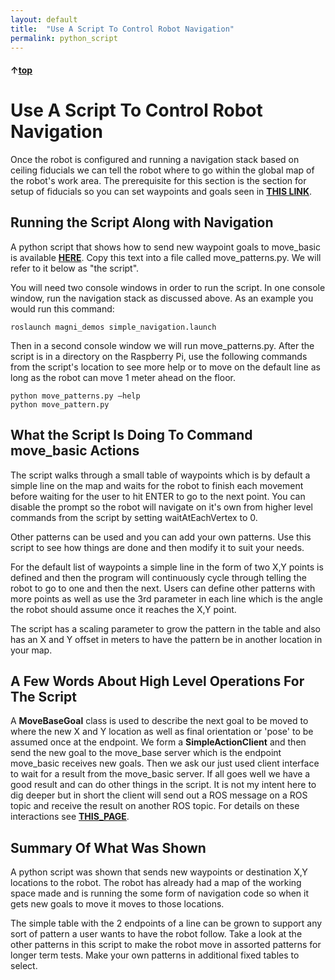 ```yaml
---
layout: default
title:  "Use A Script To Control Robot Navigation"
permalink: python_script
---
```


#### &uarr;[top](https://ubiquityrobotics.github.io/learn/)

# Use A Script To Control Robot Navigation
Once the robot is configured and running a navigation stack based on ceiling fiducials we can tell the robot where to go within the global map of the robot's work area. The prerequisite for this section is the section for setup of fiducials so you can set waypoints and goals seen in
[**THIS LINK**](https://learn.ubiquityrobotics.com/fiducials).

## Running the Script Along with Navigation
A python script that shows how to send new waypoint goals to move_basic is available [**HERE**](https://github.com/UbiquityRobotics/move_basic/tree/kinetic-devel/scripts/move_patterns.py). Copy this text into a file called move_patterns.py. We will refer to it below as "the script".

You will need two console windows in order to run the script. In one console window, run the navigation stack as discussed above. As an example you would run this command:

    roslaunch magni_demos simple_navigation.launch

Then in a second console window we will run move_patterns.py. After the script is in a directory on the Raspberry Pi, use the following commands from the script's location to see more help or to move on the default line as long as the robot can move 1 meter ahead on the floor.

    python move_patterns.py –help
    python move_pattern.py   

## What the Script Is Doing To Command move_basic Actions
 The script walks through a small table of waypoints which is by default a simple line on the map and waits for the robot to finish each movement before waiting for the user to hit ENTER to go to the next point.  You can disable the prompt so the robot will navigate on it's own from higher level commands from the script by setting waitAtEachVertex to 0.

 Other patterns can be used and you can add your own patterns.   Use this script to see how things are done and then modify it to suit your needs.

 For the default list of waypoints a simple line in the form of two X,Y points is defined and then the program will continuously cycle through telling the robot to go to one and then the next.   Users can define other patterns with more points as well as use the 3rd parameter in each line which is the angle the robot should assume once it reaches the X,Y point.

The script has a scaling parameter to grow the pattern in the table and also has an X and Y offset in meters to have the pattern be in another location in your map.

## A Few Words About High Level Operations For The Script
A **MoveBaseGoal** class is used to describe the next goal to be moved to where the new X and Y location as well as final orientation or 'pose' to be assumed once at the endpoint.   We form a **SimpleActionClient** and then send the new goal to the move_base server which is the endpoint move_basic receives new goals.  Then we ask our just used client interface  to wait for a result from the move_basic server.  If all goes well we have a good result and can do other things in the script.
It is not my intent here to dig deeper but in short the client will send out a ROS message on a ROS topic and receive the result on another ROS topic.  For details on these interactions see [**THIS_PAGE**](http://wiki.ros.org/move_basic).
<!--
## The Python Program itself with Comments
```
#!/usr/bin/python
"""
Example client program for sending move_basic commands in a sequence
"""
import rospy
# our custom messages for the commands we will be using
import getopt, sys
python3 = True if sys.hexversion &gt; 0x03000000 else False
import genpy
import struct

import geometry_msgs.msg
import actionlib
from move_base_msgs.msg import MoveBaseAction, MoveBaseGoal

import tf
import traceback
import time
def printUsage():
  print "-h --help - This help menu
  print "-s --scale - Scale for the pattern in the table"
  print "-x --offsetX - Offset for X points in the pattern"
  print "-y --offsetY - Offset for Y points in the pattern"
class Controller:
  # Define a list of waypoints for the pattern to trace
  # X,Y values in meters and robot angular yaw pose in radians
  # X and Y are in meters and the 3rd value is rotation in radians
  # Here is a 1 meter long straight line
  figureLine = [\
      [ 0.00, 0.00, 0.000, "MOVE: Leg A" ], \
      [ 1.00, 0.00, 0.000, "MOVE: Leg B" ] \
      ]
"""
Constructor for our class
"""
def __init__(self):
  rospy.init_node('controller')
  # Time per loop for the main control
  self.loop_msec = 50
  waitAtEachVertex = 1 # Set this to 0 for continual movements
  waypointName = 'Line'
  waypointList = self.figureLine

  # Grow or shrink the X,Y pattern in the table
  scaleX = 1.0
  scaleY = 1.0
    # Move each X,Y point by these offsets
    offsetX = 0.0
    offsetY = 0.0

    # read commandline arguments
    try:
      opts, args = getopt.getopt(sys.argv[1:], 'hs:x:y:h', \
        ['help','scale=','ofstX=','ofstY='])

    except getopt.GetoptError as err:
      # prints something like "option -a not recognized"
      print "Error in recognized options"
      printUsage()
      sys.exit(2)
    for o, a in opts:
      # evaluate given options
      if o in ("-h", "--help"):
        print ("displaying help")
        printUsage()
        sys.exit(2)
      elif o in ("-s", "--scaleX"):
        scaleX = float(a)
        scaleY = float(a)
      elif o in ("-x", "--offsetX"):
        offsetX = float(a)
      elif o in ("-y", "--offsetY"):
      offsetY = float(a)
  print ("Scale %f offsetX %f offsetY %f" %(scaleX,offsetX,offsetY))
  print "%d waypoints is in the list " % (len(waypointList))
  # continue going through waypoints over and over.
  # If you only want to do list once exit after first for loop
  while (True):
    for waypoint in waypointList:
      x,y,yaw,comment = waypoint
      x = (x * scaleX) + offsetX
      y = (y * scaleY) + offsetY
      now = rospy.get_rostime()
      print "[%i.%i] Waypoint: %s X %f Y %f yaw %f" % \
        (now.secs,now.nsecs,comment,x, y, yaw)
      # now publish the waypoint
      moveResult = self.publishMoveBaseGoalWaitForReply( x, y, yaw, comment)
      if moveResult == True:
        print "ERROR RETURN for Waypoint: X %f Y %f yaw %f " % (x, y, yaw)
      print "[%i.%i] Waypoint: %s X %f Y %f yaw %f reached" % \
        (now.secs,now.nsecs,comment,x, y, yaw)

      # optionally wait at each vertex before going to next one
      if (waitAtEachVertex == 1):
        raw_input("Hit ENTER to go to next waypoint ... ")

# A publisher for sending commands to the follower node
# Fiducial nav use frame_id of "map", odom nav use frame_id of "odom"

def publishMoveBaseGoalWaitForReply(self, x, y, yaw, comment):
  goal = MoveBaseGoal()
  goal.target_pose.header.frame_id = "map"
  goal.target_pose.header.stamp = rospy.Time.now()
  goal.target_pose.pose.position.x = x
  goal.target_pose.pose.position.y = y

  # to send orientation with a yaw we need quaternion transform
  x , y, z, w = tf.transformations.quaternion_from_euler(0, 0, yaw)
  goal.target_pose.pose.orientation.x = x
  goal.target_pose.pose.orientation.y = y
  goal.target_pose.pose.orientation.z = z
  goal.target_pose.pose.orientation.w = w
  now = rospy.get_rostime()
  print "[%i.%i] PubMove: %s x,y,z,w of %f %f %f %f yaw %f" % \
    (now.secs,now.nsecs,comment,x,y,z,w,yaw)

  client = actionlib.SimpleActionClient('move_base', MoveBaseAction)
  client.wait_for_server()

  # publish the goal to the topic
  client.send_goal(goal)

  now = rospy.get_rostime()
  print "[%i.%i] Waiting for result ..." % (now.secs, now.nsecs)
  wait = client.wait_for_result()
  if not wait:
    rospy.logerr("Action server not available!")
    rospy.signal_shutdown("Action server not available!")
  else:
    now = rospy.get_rostime()
    print "[%i.%i] Received result" % (now.secs, now.nsecs)
    return client.get_result()
"""

Main loop
"""
  def run(self):
    print "ROS publisher publishing goals to move basic"
    print "Goals sent "
if __name__ == "__main__":
  # Create an instance of our goal class
  node = Controller()
  # run it
  node.run()
```
-->
## Summary Of What Was Shown
A python script was shown that sends new waypoints or destination X,Y locations to the robot.  The robot has already had a map of the working space made and is running the some form of navigation code so when it gets new goals to move it moves to those locations.   

The simple table with the 2 endpoints of a line can be grown to support any sort of pattern a user wants to have the robot follow.   Take a look at the other patterns in this script to make the robot move in assorted patterns for longer term tests.  Make your own patterns in additional fixed tables to select.

